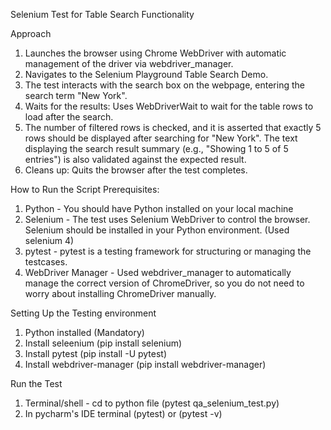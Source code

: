 Selenium Test for Table Search Functionality

Approach
1. Launches the browser using Chrome WebDriver with automatic management of the driver via webdriver_manager.
2. Navigates to the Selenium Playground Table Search Demo.
3. The test interacts with the search box on the webpage, entering the search term "New York".
4. Waits for the results: Uses WebDriverWait to wait for the table rows to load after the search.
5. The number of filtered rows is checked, and it is asserted that exactly 5 rows should be displayed after searching for "New York".
The text displaying the search result summary (e.g., "Showing 1 to 5 of 5 entries") is also validated against the expected result.
6. Cleans up: Quits the browser after the test completes.


How to Run the Script
Prerequisites:
1. Python - You  should have Python installed on your local machine
2. Selenium - The test uses Selenium WebDriver to control the browser. Selenium should be installed in your Python environment. (Used selenium 4)
3. pytest - pytest is a testing framework for structuring or managing the testcases.
4. WebDriver Manager - Used webdriver_manager to automatically manage the correct version of ChromeDriver, so you do not need to worry about installing ChromeDriver manually.


Setting Up the Testing environment
1. Python installed (Mandatory)
2. Install seleenium (pip install selenium)
3. Install pytest (pip install -U pytest)
4. Install webdriver-manager (pip install webdriver-manager)

Run the Test
1. Terminal/shell - cd to python file (pytest qa_selenium_test.py)
2. In pycharm's IDE terminal (pytest) or (pytest -v)
